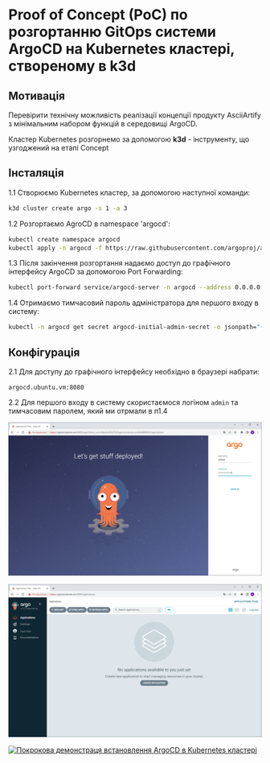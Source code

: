 # Proof of Concept (PoC) по розгортанню GitOps системи ArgoCD на Kubernetes кластері, створеному в k3d

## Мотивація

Перевірити технічну можливість реалізації концепції продукту AsciiArtify з мінімальним набором функцій в середовищі ArgoCD.

Кластер Kubernetes розгорнемо за допомогою **k3d** - інструменту, що узгоджений на етапі Concept

## Інсталяція

1.1 Створюємо Kubernetes кластер, за допомогою наступної команди:

   ```bash
   k3d cluster create argo -s 1 -a 3
   ```

1.2 Розгортаємо AgroCD в namespace 'argocd':

   ```bash
   kubectl create namespace argocd
   kubectl apply -n argocd -f https://raw.githubusercontent.com/argoproj/argo-cd/stable/manifests/install.yaml
   ```

1.3 Після закінчення розгортання надаємо доступ до графічного інтерфейсу ArgoCD за допомогою Port Forwarding:

   ```bash
   kubectl port-forward service/argocd-server -n argocd --address 0.0.0.0 8080:443 > /dev/null&
   ```

1.4 Отримаємо тимчасовий пароль адміністратора для першого входу в систему:

   ```bash
   kubectl -n argocd get secret argocd-initial-admin-secret -o jsonpath="{.data.password}" | base64 -d; echo
   ```

## Конфігурація

2.1 Для доступу до графічного інтерфейсу необхідно в браузері набрати:

   ```text
   argocd.ubuntu.vm:8080
   ```

2.2 Для першого входу в систему скористаємося логіном `admin` та тимчасовим паролем, який ми отрмали в п1.4

![Вікно входу в систему ArgoCD](argo01.png)

![Інтерфейс користувача](argo02.png)

[![Покрокова демонстраця встановлення ArgoCD в Kubernetes кластері](https://asciinema.org/a/UVvFrtkIkbVQLo6tfyXcfkRwv.svg)](https://asciinema.org/a/UVvFrtkIkbVQLo6tfyXcfkRwv)
